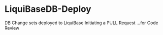 # LiquiBaseDB-Deploy
DB Change sets deployed to LiquiBase
Initiating a PULL Request ...for Code Review
